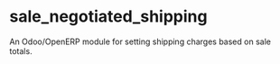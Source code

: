 # sale_negotiated_shipping
An Odoo/OpenERP module for setting shipping charges based on sale totals.
